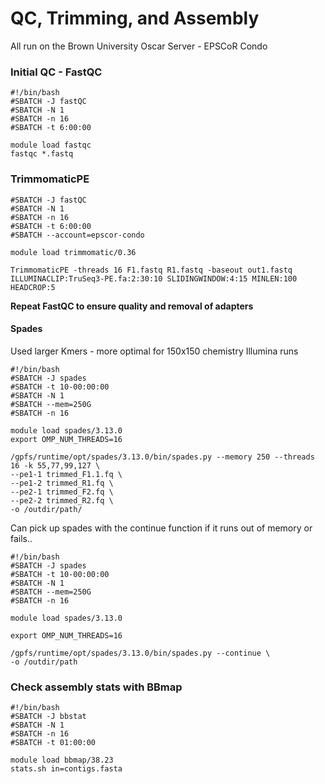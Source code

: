 # QC, Trimming, and Assembly

All run on the Brown University Oscar Server - EPSCoR Condo

### Initial QC - FastQC

```
#!/bin/bash
#SBATCH -J fastQC
#SBATCH -N 1
#SBATCH -n 16
#SBATCH -t 6:00:00

module load fastqc
fastqc *.fastq
```

### TrimmomaticPE

``` #!/bin/bash
#SBATCH -J fastQC
#SBATCH -N 1
#SBATCH -n 16
#SBATCH -t 6:00:00
#SBATCH --account=epscor-condo

module load trimmomatic/0.36

TrimmomaticPE -threads 16 F1.fastq R1.fastq -baseout out1.fastq ILLUMINACLIP:TruSeq3-PE.fa:2:30:10 SLIDINGWINDOW:4:15 MINLEN:100 HEADCROP:5 
```

**Repeat FastQC to ensure quality and removal of adapters**

#### Spades
Used larger Kmers - more optimal for 150x150 chemistry Illumina runs

```
#!/bin/bash
#SBATCH -J spades
#SBATCH -t 10-00:00:00
#SBATCH -N 1
#SBATCH --mem=250G
#SBATCH -n 16

module load spades/3.13.0
export OMP_NUM_THREADS=16

/gpfs/runtime/opt/spades/3.13.0/bin/spades.py --memory 250 --threads 16 -k 55,77,99,127 \
--pe1-1 trimmed_F1.1.fq \
--pe1-2 trimmed_R1.fq \
--pe2-1 trimmed_F2.fq \
--pe2-2 trimmed_R2.fq \
-o /outdir/path/
```

Can pick up spades with the continue function if it runs out of memory or fails..
```
#!/bin/bash
#SBATCH -J spades
#SBATCH -t 10-00:00:00
#SBATCH -N 1
#SBATCH --mem=250G
#SBATCH -n 16

module load spades/3.13.0

export OMP_NUM_THREADS=16

/gpfs/runtime/opt/spades/3.13.0/bin/spades.py --continue \
-o /outdir/path
```

### Check assembly stats with BBmap
```
#!/bin/bash
#SBATCH -J bbstat
#SBATCH -N 1
#SBATCH -n 16
#SBATCH -t 01:00:00

module load bbmap/38.23
stats.sh in=contigs.fasta
```
